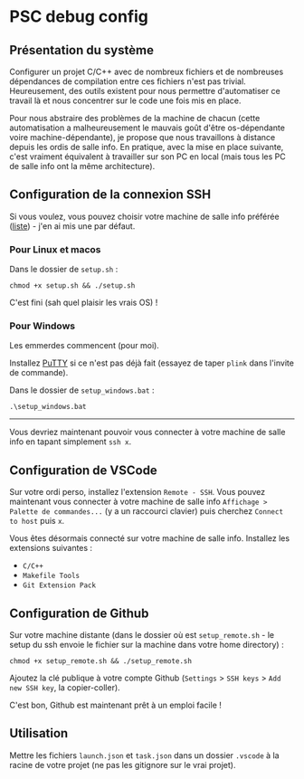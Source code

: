 # PSC debug config

## Présentation du système
Configurer un projet C/C++ avec de nombreux fichiers et de nombreuses dépendances de compilation entre ces fichiers n'est pas trivial. Heureusement, des outils existent pour nous permettre d'automatiser ce travail là et nous concentrer sur le code une fois mis en place. 

Pour nous abstraire des problèmes de la machine de chacun (cette automatisation a malheureusement le mauvais goût d'être os-dépendante voire machine-dépendante), je propose que nous travaillons à distance depuis les ordis de salle info. En pratique, avec la mise en place suivante, c'est vraiment équivalent à travailler sur son PC en local (mais tous les PC de salle info ont la même architecture).

## Configuration de la connexion SSH
Si vous voulez, vous pouvez choisir votre machine de salle info préférée ([liste](https://wikix.polytechnique.org/Ordinateurs_des_salles_info)) - j'en ai mis une par défaut.

### Pour Linux et macos
Dans le dossier de `setup.sh` :
```
chmod +x setup.sh && ./setup.sh
```
C'est fini (sah quel plaisir les vrais OS) !

### Pour Windows
Les emmerdes commencent (pour moi).

Installez [PuTTY](https://www.chiark.greenend.org.uk/~sgtatham/putty/latest.html) si ce n'est pas déjà fait (essayez de taper `plink` dans l'invite de commande).

Dans le dossier de `setup_windows.bat` :
```
.\setup_windows.bat
```

*** 

Vous devriez maintenant pouvoir vous connecter à votre machine de salle info en tapant simplement `ssh x`.

## Configuration de VSCode
Sur votre ordi perso, installez l'extension `Remote - SSH`. Vous pouvez maintenant vous connecter à votre machine de salle info `Affichage > Palette de commandes...` (y a un raccourci clavier) puis cherchez `Connect to host` puis `x`.

Vous êtes désormais connecté sur votre machine de salle info. Installez les extensions suivantes :
- `C/C++`
- `Makefile Tools`
- `Git Extension Pack`

## Configuration de Github
Sur votre machine distante (dans le dossier où est `setup_remote.sh` - le setup du ssh envoie le fichier sur la machine dans votre home directory) :
```
chmod +x setup_remote.sh && ./setup_remote.sh
```
Ajoutez la clé publique à votre compte Github (`Settings` > `SSH keys` > `Add new SSH key`, la copier-coller).

C'est bon, Github est maintenant prêt à un emploi facile !

## Utilisation
Mettre les fichiers `launch.json` et `task.json` dans un dossier `.vscode` à la racine de votre projet (ne pas les gitignore sur le vrai projet).